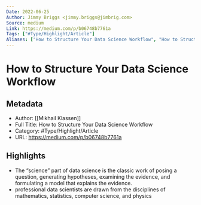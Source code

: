 ```yaml
---
Date: 2022-06-25
Author: Jimmy Briggs <jimmy.briggs@jimbrig.com>
Source: medium
Link: https://medium.com/p/b06748b7761a
Tags: ["#Type/Highlight/Article"]
Aliases: ["How to Structure Your Data Science Workflow", "How to Structure Your Data Science Workflow"]
---
```

# How to Structure Your Data Science Workflow

## Metadata
- Author: [[Mikhail Klassen]]
- Full Title: How to Structure Your Data Science Workflow
- Category: #Type/Highlight/Article
- URL: https://medium.com/p/b06748b7761a

## Highlights
- The “science” part of data science is the classic work of posing a question, generating hypotheses, examining the evidence, and formulating a model that explains the evidence.
- professional data scientists are drawn from the disciplines of mathematics, statistics, computer science, and physics
